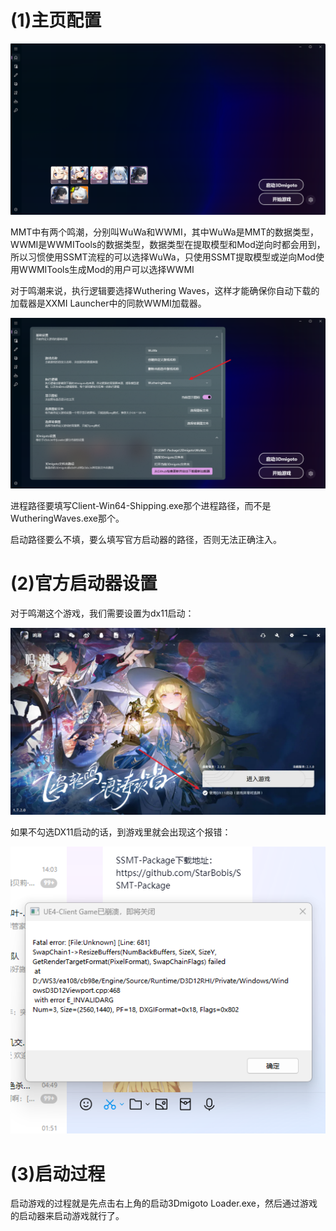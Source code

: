# (1)主页配置

![alt text](image-3.png)

MMT中有两个鸣潮，分别叫WuWa和WWMI，其中WuWa是MMT的数据类型，WWMI是WWMITools的数据类型，数据类型在提取模型和Mod逆向时都会用到，所以习惯使用SSMT流程的可以选择WuWa，只使用SSMT提取模型或逆向Mod使用WWMITools生成Mod的用户可以选择WWMI

对于鸣潮来说，执行逻辑要选择Wuthering Waves，这样才能确保你自动下载的加载器是XXMI Launcher中的同款WWMI加载器。

![alt text](image-4.png)

进程路径要填写Client-Win64-Shipping.exe那个进程路径，而不是WutheringWaves.exe那个。

启动路径要么不填，要么填写官方启动器的路径，否则无法正确注入。

# (2)官方启动器设置

对于鸣潮这个游戏，我们需要设置为dx11启动：

![alt text](image.png)

如果不勾选DX11启动的话，到游戏里就会出现这个报错：

![alt text](03e29ccb44002b14b84d716e8cbe5f38.png)


# (3)启动过程

启动游戏的过程就是先点击右上角的启动3Dmigoto Loader.exe，然后通过游戏的启动器来启动游戏就行了。




